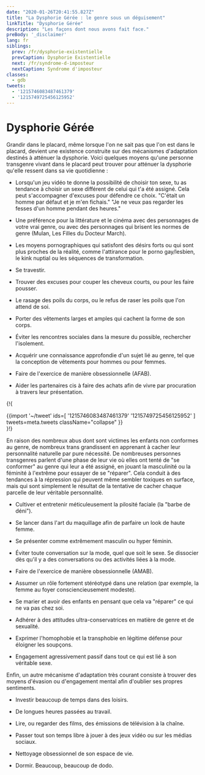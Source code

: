 ```yaml
---
date: "2020-01-26T20:41:55.827Z"
title: "La Dysphorie Gérée : le genre sous un déguisement"
linkTitle: "Dysphorie Gérée"
description: "Les façons dont nous avons fait face."
preBody: '_disclaimer'
lang: fr
siblings:
  prev: /fr/dysphorie-existentielle
  prevCaption: Dysphorie Existentielle
  next: /fr/syndrome-d-imposteur
  nextCaption: Syndrome d'imposteur
classes:
  - gdb
tweets:
  - '1215746083487461379'
  - '1215749725456125952'
---
```


# Dysphorie Gérée

Grandir dans le placard, même lorsque l'on ne sait pas que l'on est dans le placard, devient une existence construite sur des mécanismes d'adaptation destinés à atténuer la dysphorie. Voici quelques moyens qu'une personne transgenre vivant dans le placard peut trouver pour atténuer la dysphorie qu'elle ressent dans sa vie quotidienne :

- Lorsqu'un jeu vidéo te donne la possibilité de choisir ton sexe, tu as tendance à choisir un sexe différent de celui qui t'a été assigné. Cela peut s'accompagner d'excuses pour défendre ce choix. "C'était un homme par défaut et je m'en fichais." "Je ne veux pas regarder les fesses d'un homme pendant des heures."

- Une préférence pour la littérature et le cinéma avec des personnages de votre vrai genre, ou avec des personnages qui brisent les normes de genre (Mulan, Les Filles du Docteur March).

- Les moyens pornographiques qui satisfont des désirs forts ou qui sont plus proches de la réalité, comme l'attirance pour le porno gay/lesbien, le kink nuptial ou les séquences de transformation.

- Se travestir.

- Trouver des excuses pour couper les cheveux courts, ou pour les faire pousser.

- Le rasage des poils du corps, ou le refus de raser les poils que l'on attend de soi.

- Porter des vêtements larges et amples qui cachent la forme de son corps.

- Éviter les rencontres sociales dans la mesure du possible, rechercher l'isolement.

- Acquérir une connaissance approfondie d'un sujet lié au genre, tel que la conception de vêtements pour hommes ou pour femmes.

- Faire de l'exercice de manière obsessionnelle (AFAB).

- Aider les partenaires cis à faire des achats afin de vivre par procuration à travers leur présentation.

{!{ <div class="gutter">{{import '~/tweet' ids=[
  '1215746083487461379'
  '1215749725456125952'
] tweets=meta.tweets className="collapse" }}</div> }!}

En raison des nombreux abus dont sont victimes les enfants non conformes au genre, de nombreux trans grandissent en apprenant à cacher leur personnalité naturelle par pure nécessité. De nombreuses personnes transgenres parlent d'une phase de leur vie où elles ont tenté de "se conformer" au genre qui leur a été assigné, en jouant la masculinité ou la féminité à l'extrême pour essayer de se "réparer". Cela conduit à des tendances à la répression qui peuvent même sembler toxiques en surface, mais qui sont simplement le résultat de la tentative de cacher chaque parcelle de leur véritable personnalité.

- Cultiver et entretenir méticuleusement la pilosité faciale (la "barbe de déni").

- Se lancer dans l'art du maquillage afin de parfaire un look de haute femme.

- Se présenter comme extrêmement masculin ou hyper féminin.

- Éviter toute conversation sur la mode, quel que soit le sexe. Se dissocier dès qu'il y a des conversations ou des activités liées à la mode.

- Faire de l'exercice de manière obsessionnelle (AMAB).

- Assumer un rôle fortement stéréotypé dans une relation (par exemple, la femme au foyer consciencieusement modeste).

- Se marier et avoir des enfants en pensant que cela va "réparer" ce qui ne va pas chez soi.

- Adhérer à des attitudes ultra-conservatrices en matière de genre et de sexualité.

- Exprimer l'homophobie et la transphobie en légitime défense pour éloigner les soupçons.

- Engagement agressivement passif dans tout ce qui est lié à son véritable sexe.


Enfin, un autre mécanisme d'adaptation très courant consiste à trouver des moyens d'évasion ou d'engagement mental afin d'oublier ses propres sentiments.

- Investir beaucoup de temps dans des loisirs.

- De longues heures passées au travail.

- Lire, ou regarder des films, des émissions de télévision à la chaîne.

- Passer tout son temps libre à jouer à des jeux vidéo ou sur les médias sociaux.

- Nettoyage obsessionnel de son espace de vie.

- Dormir. Beaucoup, beaucoup de dodo.
